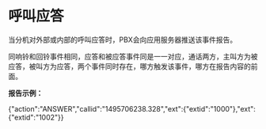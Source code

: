 

# 呼叫应答

当分机对外部或内部的呼叫应答时，PBX会向应用服务器推送该事件报告。

同响铃和回铃事件相同，应答和被应答事件同是一一对应，通话两方，主叫方为被应答，被叫方为应答，两个事件同时存在，哪方触发该事件，哪方在报告内容的前面。

**报告示例：**

{"action":"ANSWER","callid":"1495706238.328","ext":{"extid":"1000"},"ext":{"extid":"1002"}}

